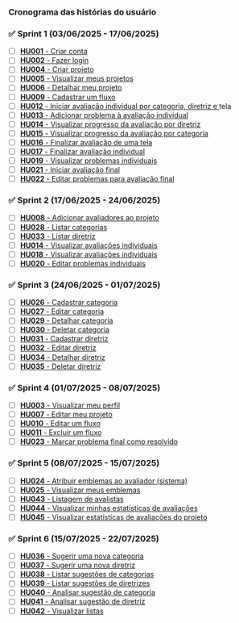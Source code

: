 ### Cronograma das histórias do usuário

### ✅ Sprint 1 (03/06/2025 - 17/06/2025)

- [ ] [**HU001** - Criar conta](./hu-001/read.md)
- [ ] [**HU002** - Fazer login]()
- [ ] [**HU004** - Criar projeto]()
- [ ] [**HU005** - Visualizar meus projetos]()
- [ ] [**HU006** - Detalhar meu projeto]()
- [ ] [**HU009** - Cadastrar um fluxo]()
- [ ] [**HU012** - Iniciar avaliação individual por categoria, diretriz e ]()tela
- [ ] [**HU013** - Adicionar problema à avaliação individual]()
- [ ] [**HU014** - Visualizar progresso da avaliação por diretriz]()
- [ ] [**HU015** - Visualizar progresso da avaliação por categoria]()
- [ ] [**HU016** - Finalizar avaliação de uma tela]()
- [ ] [**HU017** - Finalizar avaliação individual]()
- [ ] [**HU019** - Visualizar problemas individuais]()
- [ ] [**HU021** - Iniciar avaliação final]()
- [ ] [**HU022** - Editar problemas para avaliação final]()

### ✅ Sprint 2 (17/06/2025 - 24/06/2025)

- [ ] [**HU008** - Adicionar avaliadores ao projeto]()
- [ ] [**HU028** - Listar categorias]()
- [ ] [**HU033** - Listar diretriz]()
- [ ] [**HU014** - Visualizar avaliações individuais]()
- [ ] [**HU018** - Visualizar avaliações individuais]()
- [ ] [**HU020** - Editar problemas individuais]()

### ✅ Sprint 3 (24/06/2025 - 01/07/2025)

- [ ] [**HU026** - Cadastrar categoria]()
- [ ] [**HU027** - Editar categoria]()
- [ ] [**HU029** - Detalhar categoria]()
- [ ] [**HU030** - Deletar categoria]()
- [ ] [**HU031** - Cadastrar diretriz]()
- [ ] [**HU032** - Editar diretriz]()
- [ ] [**HU034** - Detalhar diretriz]()
- [ ] [**HU035** - Deletar diretriz]()

### ✅ Sprint 4 (01/07/2025 - 08/07/2025)

- [ ] [**HU003** - Visualizar meu perfil]()
- [ ] [**HU007** - Editar meu projeto]()
- [ ] [**HU010** - Editar um fluxo]()
- [ ] [**HU011** - Excluir um fluxo]()
- [ ] [**HU023** - Marcar problema final como resolvido]()

### ✅ Sprint 5 (08/07/2025 - 15/07/2025)

- [ ] [**HU024** - Atribuir emblemas ao avaliador (sistema)]()
- [ ] [**HU025** - Visualizar meus emblemas]()
- [ ] [**HU043** - Listagem de avalistas]()
- [ ] [**HU044** - Visualizar minhas estatísticas de avaliações]()
- [ ] [**HU045** - Visualizar estatísticas de avaliações do projeto]()

### ✅ Sprint 6 (15/07/2025 - 22/07/2025)

- [ ] [**HU036** - Sugerir uma nova categoria]()
- [ ] [**HU037** - Sugerir uma nova diretriz]()
- [ ] [**HU038** - Listar sugestões de categorias]()
- [ ] [**HU039** - Listar sugestões de diretrizes]()
- [ ] [**HU040** - Analisar sugestão de categoria]()
- [ ] [**HU041** - Analisar sugestão de diretriz]()
- [ ] [**HU042** - Visualizar listas]()
